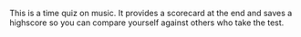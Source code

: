 This is a time quiz on music. It provides a scorecard at the end and saves a highscore so you can compare yourself against others who take the test. 